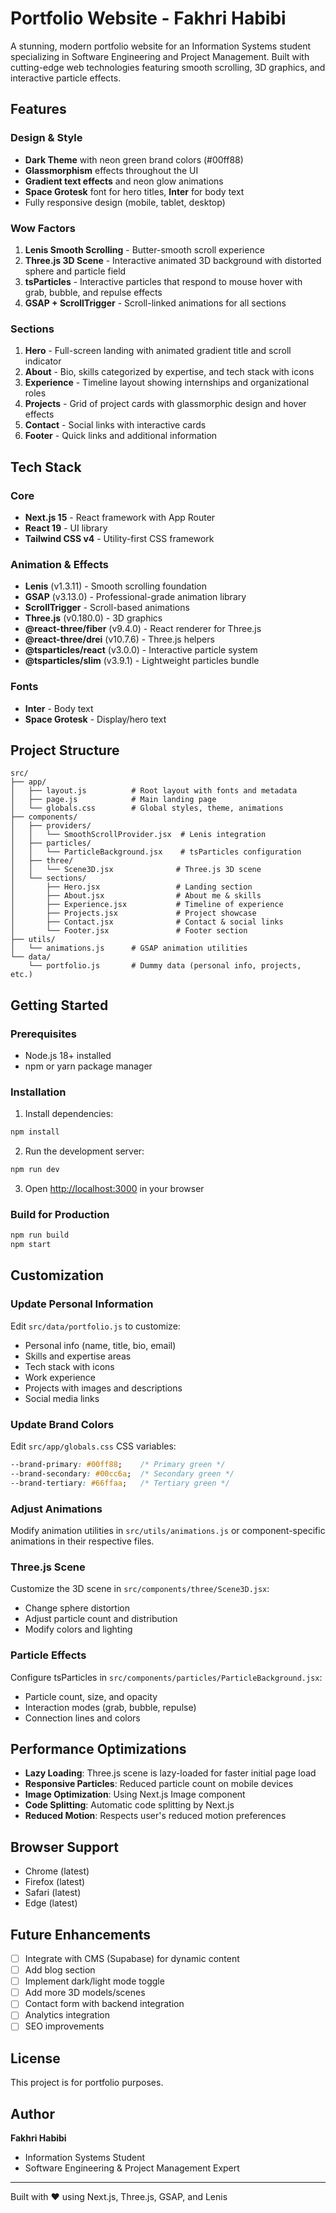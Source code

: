 # Portfolio Website - Fakhri Habibi

A stunning, modern portfolio website for an Information Systems student specializing in Software Engineering and Project Management. Built with cutting-edge web technologies featuring smooth scrolling, 3D graphics, and interactive particle effects.

## Features

### Design & Style
- **Dark Theme** with neon green brand colors (#00ff88)
- **Glassmorphism** effects throughout the UI
- **Gradient text effects** and neon glow animations
- **Space Grotesk** font for hero titles, **Inter** for body text
- Fully responsive design (mobile, tablet, desktop)

### Wow Factors
1. **Lenis Smooth Scrolling** - Butter-smooth scroll experience
2. **Three.js 3D Scene** - Interactive animated 3D background with distorted sphere and particle field
3. **tsParticles** - Interactive particles that respond to mouse hover with grab, bubble, and repulse effects
4. **GSAP + ScrollTrigger** - Scroll-linked animations for all sections

### Sections
1. **Hero** - Full-screen landing with animated gradient title and scroll indicator
2. **About** - Bio, skills categorized by expertise, and tech stack with icons
3. **Experience** - Timeline layout showing internships and organizational roles
4. **Projects** - Grid of project cards with glassmorphic design and hover effects
5. **Contact** - Social links with interactive cards
6. **Footer** - Quick links and additional information

## Tech Stack

### Core
- **Next.js 15** - React framework with App Router
- **React 19** - UI library
- **Tailwind CSS v4** - Utility-first CSS framework

### Animation & Effects
- **Lenis** (v1.3.11) - Smooth scrolling foundation
- **GSAP** (v3.13.0) - Professional-grade animation library
- **ScrollTrigger** - Scroll-based animations
- **Three.js** (v0.180.0) - 3D graphics
- **@react-three/fiber** (v9.4.0) - React renderer for Three.js
- **@react-three/drei** (v10.7.6) - Three.js helpers
- **@tsparticles/react** (v3.0.0) - Interactive particle system
- **@tsparticles/slim** (v3.9.1) - Lightweight particles bundle

### Fonts
- **Inter** - Body text
- **Space Grotesk** - Display/hero text

## Project Structure

```
src/
├── app/
│   ├── layout.js          # Root layout with fonts and metadata
│   ├── page.js            # Main landing page
│   └── globals.css        # Global styles, theme, animations
├── components/
│   ├── providers/
│   │   └── SmoothScrollProvider.jsx  # Lenis integration
│   ├── particles/
│   │   └── ParticleBackground.jsx    # tsParticles configuration
│   ├── three/
│   │   └── Scene3D.jsx              # Three.js 3D scene
│   └── sections/
│       ├── Hero.jsx                 # Landing section
│       ├── About.jsx                # About me & skills
│       ├── Experience.jsx           # Timeline of experience
│       ├── Projects.jsx             # Project showcase
│       ├── Contact.jsx              # Contact & social links
│       └── Footer.jsx               # Footer section
├── utils/
│   └── animations.js      # GSAP animation utilities
└── data/
    └── portfolio.js       # Dummy data (personal info, projects, etc.)
```

## Getting Started

### Prerequisites
- Node.js 18+ installed
- npm or yarn package manager

### Installation

1. Install dependencies:
```bash
npm install
```

2. Run the development server:
```bash
npm run dev
```

3. Open [http://localhost:3000](http://localhost:3000) in your browser

### Build for Production

```bash
npm run build
npm start
```

## Customization

### Update Personal Information

Edit `src/data/portfolio.js` to customize:
- Personal info (name, title, bio, email)
- Skills and expertise areas
- Tech stack with icons
- Work experience
- Projects with images and descriptions
- Social media links

### Update Brand Colors

Edit `src/app/globals.css` CSS variables:
```css
--brand-primary: #00ff88;    /* Primary green */
--brand-secondary: #00cc6a;  /* Secondary green */
--brand-tertiary: #66ffaa;   /* Tertiary green */
```

### Adjust Animations

Modify animation utilities in `src/utils/animations.js` or component-specific animations in their respective files.

### Three.js Scene

Customize the 3D scene in `src/components/three/Scene3D.jsx`:
- Change sphere distortion
- Adjust particle count and distribution
- Modify colors and lighting

### Particle Effects

Configure tsParticles in `src/components/particles/ParticleBackground.jsx`:
- Particle count, size, and opacity
- Interaction modes (grab, bubble, repulse)
- Connection lines and colors

## Performance Optimizations

- **Lazy Loading**: Three.js scene is lazy-loaded for faster initial page load
- **Responsive Particles**: Reduced particle count on mobile devices
- **Image Optimization**: Using Next.js Image component
- **Code Splitting**: Automatic code splitting by Next.js
- **Reduced Motion**: Respects user's reduced motion preferences

## Browser Support

- Chrome (latest)
- Firefox (latest)
- Safari (latest)
- Edge (latest)

## Future Enhancements

- [ ] Integrate with CMS (Supabase) for dynamic content
- [ ] Add blog section
- [ ] Implement dark/light mode toggle
- [ ] Add more 3D models/scenes
- [ ] Contact form with backend integration
- [ ] Analytics integration
- [ ] SEO improvements

## License

This project is for portfolio purposes.

## Author

**Fakhri Habibi**
- Information Systems Student
- Software Engineering & Project Management Expert

---

Built with ❤️ using Next.js, Three.js, GSAP, and Lenis
